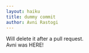 ```yaml
---
layout: haiku
title: dummy commit
author: Avni Rastogi
---
```


Will delete it after a pull request. <br>
Avni was HERE! <br>

